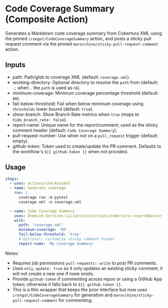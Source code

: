 # Code Coverage Summary (Composite Action)

Generates a Markdown code coverage summary from Cobertura XML using the pinned `irongut/CodeCoverageSummary` action, and posts a sticky pull request comment via the pinned `marocchino/sticky-pull-request-comment` action.

## Inputs

- path: Path/glob to coverage XML (default: `coverage.xml`).
- working-directory: Optional directory to resolve the `path` from (default: `.`; when `.` the `path` is used as-is).
- minimum-coverage: Minimum coverage percentage threshold (default: `80`).
- fail-below-threshold: Fail when below minimum coverage using `thresholds` lower bound (default: `true`).
- show-branch: Show Branch Rate metrics when `true` (maps to `hide_branch_rate: false`).
- report-name: Unique name for the report/comment; used as the sticky comment header (default: `Code Coverage Summary`).
- pull-request-number: Use when not on a `pull_request` trigger (default: empty).
- github-token: Token used to create/update the PR comment. Defaults to the workflow's `${{ github.token }}` when not provided.

## Usage

```yaml
steps:
  - uses: actions/checkout@v5
  - name: Generate coverage
    run: |
      coverage run -m pytest
      coverage xml -o coverage.xml

  - name: Code Coverage Summary
    uses: Onemind-Services-LLC/actions/actions/cobertura-report@master
    with:
      path: 'coverage.xml'
      minimum-coverage: '85'
      fail-below-threshold: 'true'
      # Optional: customize sticky comment header
      report-name: 'My Coverage Summary'
```

Notes:
- Requires job permissions `pull-requests: write` to post PR comments.
- Uses `only_update: true` so it only updates an existing sticky comment; it will not create a new one if none exists.
- Provide `github-token` if commenting across repos or using a GitHub App token; otherwise it falls back to `${{ github.token }}`.
- This is a thin wrapper that keeps the prior interface but now uses `irongut/CodeCoverageSummary` for generation and `marocchino/sticky-pull-request-comment` for commenting.
